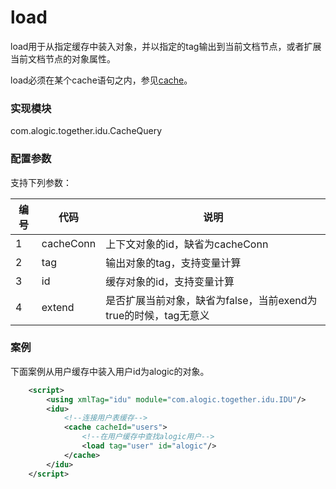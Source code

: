 load
====
load用于从指定缓存中装入对象，并以指定的tag输出到当前文档节点，或者扩展当前文档节点的对象属性。

load必须在某个cache语句之内，参见[cache](cache.md)。

### 实现模块

com.alogic.together.idu.CacheQuery

### 配置参数

支持下列参数：

| 编号 | 代码 | 说明 |
| ---- | ---- | ---- |
| 1 | cacheConn | 上下文对象的id，缺省为cacheConn |
| 2 | tag | 输出对象的tag，支持变量计算 |
| 3 | id | 缓存对象的id，支持变量计算 |
| 4 | extend | 是否扩展当前对象，缺省为false，当前exend为true的时候，tag无意义 |

### 案例

下面案例从用户缓存中装入用户id为alogic的对象。

```xml
	<script>
		<using xmlTag="idu" module="com.alogic.together.idu.IDU"/>
		<idu>
			<!--连接用户表缓存-->
			<cache cacheId="users">
				<!--在用户缓存中查找alogic用户-->
				<load tag="user" id="alogic"/>
			</cache>
		</idu>
	</script>
```


